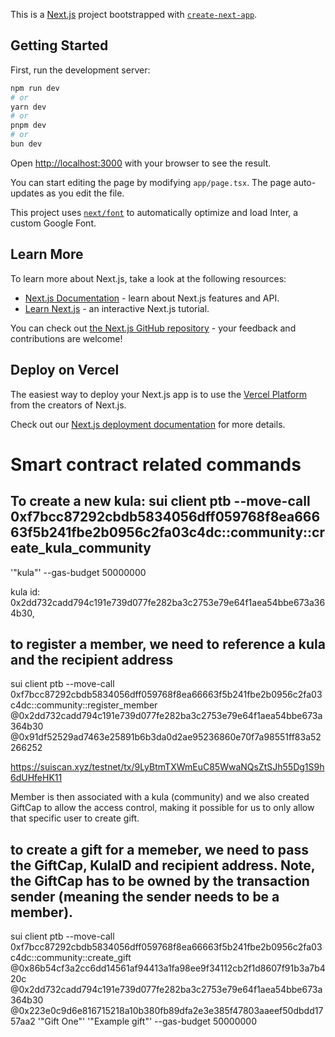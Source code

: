 This is a [Next.js](https://nextjs.org/) project bootstrapped with [`create-next-app`](https://github.com/vercel/next.js/tree/canary/packages/create-next-app).

## Getting Started

First, run the development server:

```bash
npm run dev
# or
yarn dev
# or
pnpm dev
# or
bun dev
```

Open [http://localhost:3000](http://localhost:3000) with your browser to see the result.

You can start editing the page by modifying `app/page.tsx`. The page auto-updates as you edit the file.

This project uses [`next/font`](https://nextjs.org/docs/basic-features/font-optimization) to automatically optimize and load Inter, a custom Google Font.

## Learn More

To learn more about Next.js, take a look at the following resources:

- [Next.js Documentation](https://nextjs.org/docs) - learn about Next.js features and API.
- [Learn Next.js](https://nextjs.org/learn) - an interactive Next.js tutorial.

You can check out [the Next.js GitHub repository](https://github.com/vercel/next.js/) - your feedback and contributions are welcome!

## Deploy on Vercel

The easiest way to deploy your Next.js app is to use the [Vercel Platform](https://vercel.com/new?utm_medium=default-template&filter=next.js&utm_source=create-next-app&utm_campaign=create-next-app-readme) from the creators of Next.js.

Check out our [Next.js deployment documentation](https://nextjs.org/docs/deployment) for more details.

# Smart contract related commands
## To create a new kula: sui client ptb  --move-call 0xf7bcc87292cbdb5834056dff059768f8ea66663f5b241fbe2b0956c2fa03c4dc::community::create_kula_community
  '"kula"'  --gas-budget 50000000 

kula id: 0x2dd732cadd794c191e739d077fe282ba3c2753e79e64f1aea54bbe673a364b30, 

## to register a member, we need to reference a kula and the recipient address
sui client ptb  --move-call 0xf7bcc87292cbdb5834056dff059768f8ea66663f5b241fbe2b0956c2fa03c4dc::community::register_member @0x2dd732cadd794c191e739d077fe282ba3c2753e79e64f1aea54bbe673a364b30  @0x91df52529ad7463e25891b6b3da0d2ae95236860e70f7a98551ff83a52266252


https://suiscan.xyz/testnet/tx/9LyBtmTXWmEuC85WwaNQsZtSJh55Dg1S9h6dUHfeHK11

Member is then associated with a kula (community) and we also created GiftCap to allow the access control, making it possible for us to only allow that specific user to create gift.

## to create a gift for a memeber, we need to pass the GiftCap, KulaID and recipient address. Note, the GiftCap has to be owned by the transaction sender (meaning the sender needs to be a member).
sui client ptb  --move-call 0xf7bcc87292cbdb5834056dff059768f8ea66663f5b241fbe2b0956c2fa03c4dc::community::create_gift  @0x86b54cf3a2cc6dd14561af94413a1fa98ee9f34112cb2f1d8607f91b3a7b420c  @0x2dd732cadd794c191e739d077fe282ba3c2753e79e64f1aea54bbe673a364b30 @0x223e0c9d6e816715218a10b380fb89dfa2e3e385f47803aaeef50dbdd1757aa2 '"Gift One"' '"Example gift"' --gas-budget 50000000 
